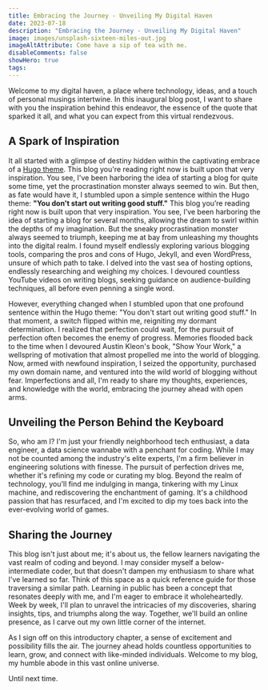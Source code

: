 ```yaml
---
title: Embracing the Journey - Unveiling My Digital Haven
date: 2023-07-18
description: "Embracing the Journey - Unveiling My Digital Haven"
image: images/unsplash-sixteen-miles-out.jpg
imageAltAttribute: Come have a sip of tea with me.
disableComments: false
showHero: true
tags:
---
```


Welcome to my digital haven, a place where technology, ideas, and a touch of personal musings intertwine. In this inaugural blog post, I want to share with you the inspiration behind this endeavor, the essence of the quote that sparked it all, and what you can expect from this virtual rendezvous.

## A Spark of Inspiration

It all started with a glimpse of destiny hidden within the captivating embrace of a [Hugo theme](https://github.com/zerostaticthemes/hugo-winston-theme). This blog you're reading right now is built upon that very inspiration. You see, I've been harboring the idea of starting a blog for quite some time, yet the procrastination monster always seemed to win. But then, as fate would have it, I stumbled upon a simple sentence within the Hugo theme: **"You don't start out writing good stuff."** This blog you’re reading right now is built upon that very inspiration. You see, I’ve been harboring the idea of starting a blog for several months, allowing the dream to swirl within the depths of my imagination. But the sneaky procrastination monster always seemed to triumph, keeping me at bay from unleashing my thoughts into the digital realm. I found myself endlessly exploring various blogging tools, comparing the pros and cons of Hugo, Jekyll, and even WordPress, unsure of which path to take. I delved into the vast sea of hosting options, endlessly researching and weighing my choices. I devoured countless YouTube videos on writing blogs, seeking guidance on audience-building techniques, all before even penning a single word.

However, everything changed when I stumbled upon that one profound sentence within the Hugo theme: "You don't start out writing good stuff." In that moment, a switch flipped within me, reigniting my dormant determination. I realized that perfection could wait, for the pursuit of perfection often becomes the enemy of progress. Memories flooded back to the time when I devoured Austin Kleon's book, "Show Your Work," a wellspring of motivation that almost propelled me into the world of blogging. Now, armed with newfound inspiration, I seized the opportunity, purchased my own domain name, and ventured into the wild world of blogging without fear. Imperfections and all, I'm ready to share my thoughts, experiences, and knowledge with the world, embracing the journey ahead with open arms.

## Unveiling the Person Behind the Keyboard

So, who am I? I'm just your friendly neighborhood tech enthusiast, a data engineer, a data science wannabe with a penchant for coding. While I may not be counted among the industry's elite experts, I'm a firm believer in engineering solutions with finesse. The pursuit of perfection drives me, whether it's refining my code or curating my blog. Beyond the realm of technology, you'll find me indulging in manga, tinkering with my Linux machine, and rediscovering the enchantment of gaming. It's a childhood passion that has resurfaced, and I'm excited to dip my toes back into the ever-evolving world of games.

## Sharing the Journey

This blog isn't just about me; it's about us, the fellow learners navigating the vast realm of coding and beyond. I may consider myself a below-intermediate coder, but that doesn't dampen my enthusiasm to share what I've learned so far. Think of this space as a quick reference guide for those traversing a similar path. Learning in public has been a concept that resonates deeply with me, and I'm eager to embrace it wholeheartedly. Week by week, I'll plan to unravel the intricacies of my discoveries, sharing insights, tips, and triumphs along the way. Together, we'll build an online presence, as I carve out my own little corner of the internet.

As I sign off on this introductory chapter, a sense of excitement and possibility fills the air. The journey ahead holds countless opportunities to learn, grow, and connect with like-minded individuals. Welcome to my blog, my humble abode in this vast online universe.

Until next time.

